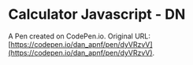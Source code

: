 # Calculator Javascript - DN

A Pen created on CodePen.io. Original URL: [https://codepen.io/dan_apnf/pen/dyVRzvV](https://codepen.io/dan_apnf/pen/dyVRzvV).


